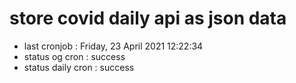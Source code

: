# store covid daily api as json data

- last cronjob : Friday, 23 April 2021 12:22:34
- status og cron : success
- status daily cron : success
      
      